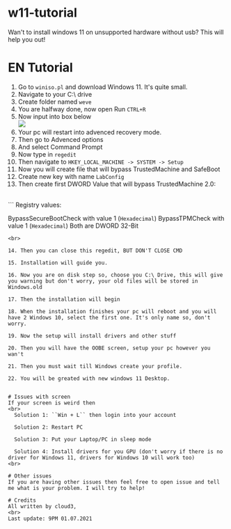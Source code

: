 # w11-tutorial
Wan't to install windows 11 on unsupported hardware without usb? This will help you out!

# EN Tutorial
1. Go to ``winiso.pl`` and download Windows 11. It's quite small.
2. Navigate to your C:\ drive
3. Create folder named ``weve``
4. You are halfway done, now open Run ``CTRL+R``
5. Now input into box below <br> <img src="https://cdn.upload.systems/uploads/95qrsMQW.png">
6. Your pc will restart into advenced recovery mode.
7. Then go to Advenced options
8. And select Command Prompt
9. Now type in ``regedit``
10. Then navigate to ``HKEY_LOCAL_MACHINE -> SYSTEM -> Setup``
11. Now you will create file that will bypass TrustedMachine and SafeBoot
12. Create new key with name ``LabConfig``
13. Then create first DWORD Value that will bypass TrustedMachine 2.0:

<br>
``` 
   Registry values:

   BypassSecureBootCheck with value 1 (``Hexadecimal``)
   BypassTPMCheck with value 1 (``Hexadecimal``)
   Both are DWORD 32-Bit
```
<br>
   
14. Then you can close this regedit, BUT DON'T CLOSE CMD

15. Installation will guide you.

16. Now you are on disk step so, choose you C:\ Drive, this will give you warning but don't worry, your old files will be stored in Windows.old

17. Then the installation will begin

18. When the installation finishes your pc will reboot and you will have 2 Windows 10, select the first one. It's only name so, don't worry.

19. Now the setup will install drivers and other stuff

20. Then you will have the OOBE screen, setup your pc however you wan't

21. Then you must wait till Windows create your profile.

22. You will be greated with new windows 11 Desktop.


# Issues with screen
If your screen is weird then
<br>
  Solution 1: ``Win + L`` then login into your account  
  
  Solution 2: Restart PC
  
  Solution 3: Put your Laptop/PC in sleep mode
  
  Solution 4: Install drivers for you GPU (don't worry if there is no driver for Windows 11, drivers for Windows 10 will work too)
<br>

# Other issues
If you are having other issues then feel free to open issue and tell me what is your problem. I will try to help!

# Credits
All written by cloud3,
<br>
Last update: 9PM 01.07.2021
